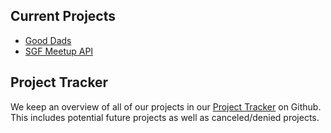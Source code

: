 
## Current Projects

- [Good Dads](Projects/Good%20Dads/Overview.md)
- [SGF Meetup API](Projects/SGF%20Meetup%20API/Overview.md)

## Project Tracker

We keep an overview of all of our projects in our [Project Tracker](https://github.com/orgs/Open-SGF/projects/6/views/1) on Github. This includes potential future projects as well as canceled/denied projects.